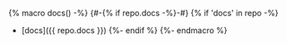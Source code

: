 {% macro docs() -%}
{#-{% if repo.docs -%}-#}
{% if 'docs' in repo -%}
* [docs]({{ repo.docs }})
{%- endif %}
{%- endmacro %}
